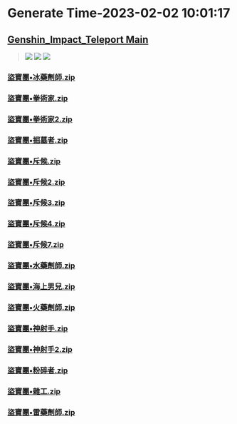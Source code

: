 # Generate Time-2023-02-02 10:01:17

## [Genshin_Impact_Teleport Main](https://github.com/Sam5440/Genshin_Impact_Teleport/edit/main/README.md)

>![](https://komarev.com/ghpvc/?username=done439)
>![](https://komarev.com/ghpvc/?username=done438)
>![](https://komarev.com/ghpvc/?username=done437)

### [盜寶團•冰藥劑師.zip](https://raw.githubusercontent.com/Sam5440/Genshin_Impact_Teleport/download/ManualCollectPoint/Monster/TreasureHoarders/%E7%9B%9C%E5%AF%B6%E5%9C%98%E2%80%A2%E5%86%B0%E8%97%A5%E5%8A%91%E5%B8%AB.zip)

### [盜寶團•拳術家.zip](https://raw.githubusercontent.com/Sam5440/Genshin_Impact_Teleport/download/ManualCollectPoint/Monster/TreasureHoarders/%E7%9B%9C%E5%AF%B6%E5%9C%98%E2%80%A2%E6%8B%B3%E8%A1%93%E5%AE%B6.zip)

### [盜寶團•拳術家2.zip](https://raw.githubusercontent.com/Sam5440/Genshin_Impact_Teleport/download/ManualCollectPoint/Monster/TreasureHoarders/%E7%9B%9C%E5%AF%B6%E5%9C%98%E2%80%A2%E6%8B%B3%E8%A1%93%E5%AE%B62.zip)

### [盜寶團•掘墓者.zip](https://raw.githubusercontent.com/Sam5440/Genshin_Impact_Teleport/download/ManualCollectPoint/Monster/TreasureHoarders/%E7%9B%9C%E5%AF%B6%E5%9C%98%E2%80%A2%E6%8E%98%E5%A2%93%E8%80%85.zip)

### [盜寶團•斥候.zip](https://raw.githubusercontent.com/Sam5440/Genshin_Impact_Teleport/download/ManualCollectPoint/Monster/TreasureHoarders/%E7%9B%9C%E5%AF%B6%E5%9C%98%E2%80%A2%E6%96%A5%E5%80%99.zip)

### [盜寶團•斥候2.zip](https://raw.githubusercontent.com/Sam5440/Genshin_Impact_Teleport/download/ManualCollectPoint/Monster/TreasureHoarders/%E7%9B%9C%E5%AF%B6%E5%9C%98%E2%80%A2%E6%96%A5%E5%80%992.zip)

### [盜寶團•斥候3.zip](https://raw.githubusercontent.com/Sam5440/Genshin_Impact_Teleport/download/ManualCollectPoint/Monster/TreasureHoarders/%E7%9B%9C%E5%AF%B6%E5%9C%98%E2%80%A2%E6%96%A5%E5%80%993.zip)

### [盜寶團•斥候4.zip](https://raw.githubusercontent.com/Sam5440/Genshin_Impact_Teleport/download/ManualCollectPoint/Monster/TreasureHoarders/%E7%9B%9C%E5%AF%B6%E5%9C%98%E2%80%A2%E6%96%A5%E5%80%994.zip)

### [盜寶團•斥候7.zip](https://raw.githubusercontent.com/Sam5440/Genshin_Impact_Teleport/download/ManualCollectPoint/Monster/TreasureHoarders/%E7%9B%9C%E5%AF%B6%E5%9C%98%E2%80%A2%E6%96%A5%E5%80%997.zip)

### [盜寶團•水藥劑師.zip](https://raw.githubusercontent.com/Sam5440/Genshin_Impact_Teleport/download/ManualCollectPoint/Monster/TreasureHoarders/%E7%9B%9C%E5%AF%B6%E5%9C%98%E2%80%A2%E6%B0%B4%E8%97%A5%E5%8A%91%E5%B8%AB.zip)

### [盜寶團•海上男兒.zip](https://raw.githubusercontent.com/Sam5440/Genshin_Impact_Teleport/download/ManualCollectPoint/Monster/TreasureHoarders/%E7%9B%9C%E5%AF%B6%E5%9C%98%E2%80%A2%E6%B5%B7%E4%B8%8A%E7%94%B7%E5%85%92.zip)

### [盜寶團•火藥劑師.zip](https://raw.githubusercontent.com/Sam5440/Genshin_Impact_Teleport/download/ManualCollectPoint/Monster/TreasureHoarders/%E7%9B%9C%E5%AF%B6%E5%9C%98%E2%80%A2%E7%81%AB%E8%97%A5%E5%8A%91%E5%B8%AB.zip)

### [盜寶團•神射手.zip](https://raw.githubusercontent.com/Sam5440/Genshin_Impact_Teleport/download/ManualCollectPoint/Monster/TreasureHoarders/%E7%9B%9C%E5%AF%B6%E5%9C%98%E2%80%A2%E7%A5%9E%E5%B0%84%E6%89%8B.zip)

### [盜寶團•神射手2.zip](https://raw.githubusercontent.com/Sam5440/Genshin_Impact_Teleport/download/ManualCollectPoint/Monster/TreasureHoarders/%E7%9B%9C%E5%AF%B6%E5%9C%98%E2%80%A2%E7%A5%9E%E5%B0%84%E6%89%8B2.zip)

### [盜寶團•粉碎者.zip](https://raw.githubusercontent.com/Sam5440/Genshin_Impact_Teleport/download/ManualCollectPoint/Monster/TreasureHoarders/%E7%9B%9C%E5%AF%B6%E5%9C%98%E2%80%A2%E7%B2%89%E7%A2%8E%E8%80%85.zip)

### [盜寶團•雜工.zip](https://raw.githubusercontent.com/Sam5440/Genshin_Impact_Teleport/download/ManualCollectPoint/Monster/TreasureHoarders/%E7%9B%9C%E5%AF%B6%E5%9C%98%E2%80%A2%E9%9B%9C%E5%B7%A5.zip)

### [盜寶團•雷藥劑師.zip](https://raw.githubusercontent.com/Sam5440/Genshin_Impact_Teleport/download/ManualCollectPoint/Monster/TreasureHoarders/%E7%9B%9C%E5%AF%B6%E5%9C%98%E2%80%A2%E9%9B%B7%E8%97%A5%E5%8A%91%E5%B8%AB.zip)

